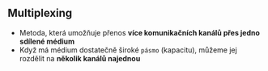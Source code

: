 ## Multiplexing
- Metoda, která umožňuje přenos **více komunikačních kanálů přes jedno sdílené médium**
- Když má médium dostatečně široké `pásmo` (kapacitu), můžeme jej rozdělit na **několik kanálů najednou**

